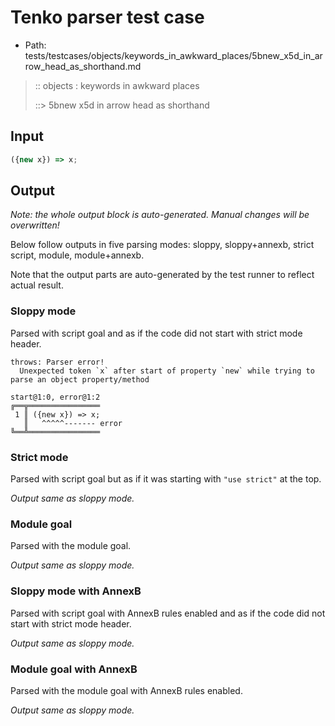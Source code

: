 # Tenko parser test case

- Path: tests/testcases/objects/keywords_in_awkward_places/5bnew_x5d_in_arrow_head_as_shorthand.md

> :: objects : keywords in awkward places
>
> ::> 5bnew x5d in arrow head as shorthand

## Input

`````js
({new x}) => x;
`````

## Output

_Note: the whole output block is auto-generated. Manual changes will be overwritten!_

Below follow outputs in five parsing modes: sloppy, sloppy+annexb, strict script, module, module+annexb.

Note that the output parts are auto-generated by the test runner to reflect actual result.

### Sloppy mode

Parsed with script goal and as if the code did not start with strict mode header.

`````
throws: Parser error!
  Unexpected token `x` after start of property `new` while trying to parse an object property/method

start@1:0, error@1:2
╔══╦════════════════
 1 ║ ({new x}) => x;
   ║   ^^^^^------- error
╚══╩════════════════

`````

### Strict mode

Parsed with script goal but as if it was starting with `"use strict"` at the top.

_Output same as sloppy mode._

### Module goal

Parsed with the module goal.

_Output same as sloppy mode._

### Sloppy mode with AnnexB

Parsed with script goal with AnnexB rules enabled and as if the code did not start with strict mode header.

_Output same as sloppy mode._

### Module goal with AnnexB

Parsed with the module goal with AnnexB rules enabled.

_Output same as sloppy mode._
